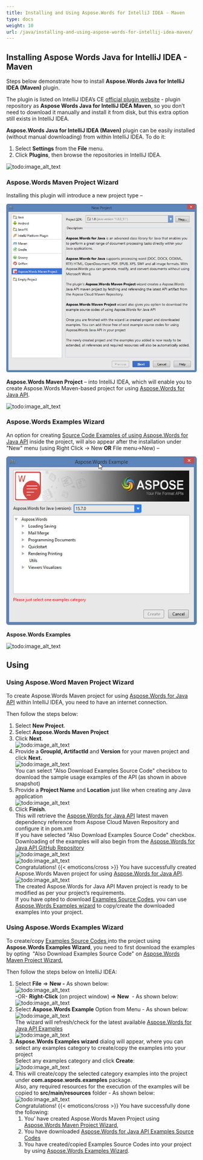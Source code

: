 ```yaml
---
title: Installing and Using Aspose.Words for IntelliJ IDEA - Maven
type: docs
weight: 10
url: /java/installing-and-using-aspose-words-for-intellij-idea-maven/
---
```


## **Installing Aspose Words Java for IntelliJ IDEA - Maven**
Steps below demonstrate how to install **Aspose.Words Java for IntelliJ IDEA (Maven)** plugin.

The plugin is listed on IntelliJ IDEA’s CE [official plugin website](https://plugins.jetbrains.com/plugin/7922) - plugin repository as **Aspose Words Java for IntelliJ IDEA Maven**, so you don’t need to download it manually and install it from disk, but this extra option still exists in IntelliJ IDEA.

**Aspose.Words Java for IntelliJ IDEA (Maven)** plugin can be easily installed (without manual downloading) from within IntelliJ IDEA. To do it:

1. Select **Settings** from the **File** menu.
1. Click **Plugins**, then browse the repositories in IntelliJ IDEA. 

![todo:image_alt_text](http://i.imgur.com/0qU5sYL.jpg)
### **Aspose.Words Maven Project Wizard**
Installing this plugin will introduce a new project type – 

![todo:image_alt_text](maven_project_wizard_1.png)

**Aspose.Words Maven Project** – into IntelliJ IDEA, which will enable you to create Aspose.Words Maven-based project for using [Aspose.Words for Java API](http://www.aspose.com/java/word-component.aspx). 

![todo:image_alt_text](http://i.imgur.com/93Pdr49.jpg)
### **Aspose.Words Examples Wizard**
An option for creating [Source Code Examples of using Aspose.Words for Java API](https://github.com/aspose-words/Aspose.Words-for-Java/tree/master/Examples) inside the project, will also appear after the installation under "New" menu (using Right Click -> New **OR** File menu->New) – 

![todo:image_alt_text](examples_wizard_1.png)

**Aspose.Words Examples**

![todo:image_alt_text](http://i.imgur.com/Og2kpGV.jpg)
## **Using**
### **Using Aspose.Word Maven Project Wizard**
To create Aspose.Words Maven project for using [Aspose.Words for Java API](http://www.aspose.com/java/word-component.aspx) within IntelliJ IDEA, you need to have an internet connection.

Then follow the steps below:

1. Select **New Project**.
1. Select **Aspose.Words Maven Project** 
1. Click **Next**.<br>
![todo:image_alt_text](http://i.imgur.com/93Pdr49.jpg)
1. Provide a **GroupId, ArtifactId** and **Version** for your maven project and click **Next.**<br>
![todo:image_alt_text](http://i.imgur.com/Wc5RjOv.jpg)<br>
You can select "Also Download Examples Source Code" checkbox to download the sample usage examples of the API (as shown in above snapshot)
1. Provide a **Project Name** and **Location** just like when creating any Java application<br>
![todo:image_alt_text](http://i.imgur.com/hLyAyDZ.jpg)
1. Click **Finish**.<br>
This will retrieve the [Aspose.Words for Java API](http://www.aspose.com/java/word-component.aspx) latest maven dependency reference from Aspose Cloud Maven Repository and configure it in pom.xml<br>
If you have selected "Also Download Examples Source Code" checkbox. Downloading of the examples will also begin from the [Aspose.Words for Java API GitHub Repository](https://github.com/aspose-words/Aspose.Words-for-Java/tree/master/Examples)<br>
![todo:image_alt_text](http://i.imgur.com/liuOkqE.jpg)<br>
![todo:image_alt_text](http://i.imgur.com/XeaRzvw.jpg)<br>
Congratulations! {{< emoticons/cross >}} You have successfully created Aspose.Words Maven project for using [Aspose.Words for Java API](http://www.aspose.com/java/word-component.aspx).<br>
![todo:image_alt_text](http://i.imgur.com/2Bfc1lR.jpg)<br>
The created Aspose.Words for Java API Maven project is ready to be modified as per your project’s requirements.<br>
If you have opted to download [Examples Source Codes](https://github.com/aspose-words/Aspose.Words-for-Java/tree/master/Examples), you can use [Aspose.Words Examples wizard](/words/java/installing-and-using-aspose-words-java-for-eclipse-maven/#installingandusingaspose-wordsjavaforeclipse-maven-aspose-wordscodeexample-wizard) to copy/create the downloaded examples into your project.

### **Using Aspose.Words Examples Wizard**
To create/copy [Examples Source Codes ](https://github.com/aspose-words/Aspose.Words-for-Java/tree/master/Examples)into the project using **Aspose.Words Examples Wizard**, you need to first download the examples by opting  "Also Download Examples Source Code" on [Aspose.Words Maven Project Wizard.](/words/java/installing-and-using-aspose-words-java-for-eclipse-maven/#installingandusingaspose-wordsjavaforeclipse-maven-aspose-wordsmavenproject-wizard)

Then follow the steps below on IntelliJ IDEA:

1. Select **File** => **New -** As shown below:<br>
![todo:image_alt_text](http://i.imgur.com/N8tT9Q0.jpg)<br>
-OR- **Right-Click** (on project window) => **New**  - As shown below:<br>
![todo:image_alt_text](http://i.imgur.com/aUBWkhp.jpg)
1. Select **Aspose.Words Example** Option from Menu - As shown below:<br>
![todo:image_alt_text](http://i.imgur.com/WkJtup8.jpg)<br>
The wizard will refresh/check for the latest available [Aspose.Words for Java API Examples](https://github.com/aspose-words/Aspose.Words-for-Java/tree/master/Examples)<br>
![todo:image_alt_text](http://i.imgur.com/BWAGwAe.jpg)
1. **Aspose.Words Examples wizard** dialog will appear, where you can select any examples category to create/copy the examples into your project<br>
Select any examples category and click **Create**:<br>
![todo:image_alt_text](http://i.imgur.com/kKw8ery.jpg)
1. This will create/copy the selected category examples into the project under **com.aspose.words.examples** package.<br>
Also, any required resources for the execution of the examples will be copied to **src/main/resources** folder - As shown below:<br>
![todo:image_alt_text](http://i.imgur.com/AwpOUCe.jpg)<br>
Congratulations! {{< emoticons/cross >}} You have successfully done the following:
   1. You' have created Aspose.Words Maven Project using [Aspose.Words Maven Project Wizard](/words/java/installing-and-using-aspose-words-java-for-eclipse-maven/#installingandusingaspose-wordsjavaforeclipse-maven-aspose-wordsmavenproject-wizard),
   1. You have downloaded [Aspose.Words for Java API Examples Source Codes](https://github.com/aspose-words/Aspose.Words-for-Java/tree/master/Examples)
   1. You have created/copied Examples Source Codes into your project by using [Aspose.Words Examples Wizard](/words/java/installing-and-using-aspose-words-java-for-eclipse-maven/#installingandusingaspose-wordsjavaforeclipse-maven-aspose-wordscodeexample-wizard).

